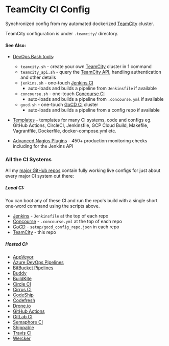 TeamCity CI Config
==================

Synchronized config from my automated dockerized [TeamCity](https://www.jetbrains.com/teamcity/) cluster.

TeamCity configuration is under `.teamcity/` directory.

#### See Also:

- [DevOps Bash tools](https://github.com/HariSekhon/DevOps-Bash-tools):
  - `teamcity.sh` - create your own [TeamCity](https://www.jetbrains.com/teamcity/) cluster in 1 command
  - `teamcity_api.sh` - query the [TeamCity API](https://www.jetbrains.com/help/teamcity/rest-api.html), handling authentication and other details
  - `jenkins.sh` - one-touch [Jenkins CI](https://jenkins.io/)
     - auto-loads and builds a pipeline from `Jenkinsfile` if available
  - `concourse.sh` - one-touch [Concourse CI](https://concourse-ci.org/)
    - auto-loads and builds a pipeline from `.concourse.yml` if available
  - `gocd.sh` - one-touch [GoCD CI](https://www.gocd.org/) cluster
    - auto-loads and builds a pipeline from a config repo if available

- [Templates](https://github.com/HariSekhon/Templates) - templates for many CI systems, code and configs eg. GitHub Actions, CircleCI, Jenkinsfile, GCP Cloud Build, Makefile, Vagrantfile, Dockerfile, docker-compose.yml etc.

- [Advanced Nagios Plugins](https://github.com/HariSekhon/Nagios-Plugins) - 450+ production monitoring checks including for the Jenkins API


### All the CI Systems

All my [major GitHub repos](https://github.com/HariSekhon) contain fully working live configs for just about every major CI system out there:

##### Local CI:

You can boot any of these CI and run the repo's build with a single short one-word command using the scripts above.

- [Jenkins](https://www.jenkins.io/) - `Jenkinsfile` at the top of each repo
- [Concourse](https://concourse-ci.org/) - `.concourse.yml` at the top of each repo
- [GoCD](https://www.gocd.org/) - `setup/gocd_config_repo.json` in each repo
- [TeamCity](https://www.jetbrains.com/teamcity/) - this repo

##### Hosted CI:

- [AppVeyor](https://www.appveyor.com/)
- [Azure DevOps Pipelines](https://dev.azure.com/)
- [BitBucket Pipelines](https://bitbucket.org/product/features/pipelines)
- [Buddy](https://buddy.works/)
- [BuildKite](https://buildkite.com/)
- [Circle CI](https://circleci.com/)
- [Cirrus CI](https://cirrus-ci.org/)
- [CodeShip](https://codeship.com/)
- [Codefresh](https://codefresh.io/)
- [Drone.io](https://drone.io/)
- [GitHub Actions](https://github.com/features/actions)
- [GitLab CI](https://docs.gitlab.com/ee/ci/)
- [Semaphore CI](https://semaphoreci.com/)
- [Shippable](https://www.shippable.com/)
- [Travis CI](https://travis-ci.org/)
- [Wercker](https://app.wercker.com/)
